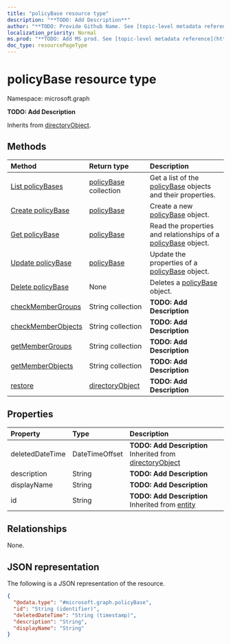 ```yaml
---
title: "policyBase resource type"
description: "**TODO: Add Description**"
author: "**TODO: Provide Github Name. See [topic-level metadata reference](https://msgo.azurewebsites.net/add/document/guidelines/metadata.html#topic-level-metadata)**"
localization_priority: Normal
ms.prod: "**TODO: Add MS prod. See [topic-level metadata reference](https://msgo.azurewebsites.net/add/document/guidelines/metadata.html#topic-level-metadata)**"
doc_type: resourcePageType
---
```


# policyBase resource type

Namespace: microsoft.graph

**TODO: Add Description**


Inherits from [directoryObject](../resources/directoryobject.md).

## Methods
|Method|Return type|Description|
|:---|:---|:---|
|[List policyBases](../api/policybase-list.md)|[policyBase](../resources/policybase.md) collection|Get a list of the [policyBase](../resources/policybase.md) objects and their properties.|
|[Create policyBase](../api/policybase-create.md)|[policyBase](../resources/policybase.md)|Create a new [policyBase](../resources/policybase.md) object.|
|[Get policyBase](../api/policybase-get.md)|[policyBase](../resources/policybase.md)|Read the properties and relationships of a [policyBase](../resources/policybase.md) object.|
|[Update policyBase](../api/policybase-update.md)|[policyBase](../resources/policybase.md)|Update the properties of a [policyBase](../resources/policybase.md) object.|
|[Delete policyBase](../api/policybase-delete.md)|None|Deletes a [policyBase](../resources/policybase.md) object.|
|[checkMemberGroups](../api/policybase-checkmembergroups.md)|String collection|**TODO: Add Description**|
|[checkMemberObjects](../api/policybase-checkmemberobjects.md)|String collection|**TODO: Add Description**|
|[getMemberGroups](../api/policybase-getmembergroups.md)|String collection|**TODO: Add Description**|
|[getMemberObjects](../api/policybase-getmemberobjects.md)|String collection|**TODO: Add Description**|
|[restore](../api/policybase-restore.md)|[directoryObject](../resources/directoryobject.md)|**TODO: Add Description**|

## Properties
|Property|Type|Description|
|:---|:---|:---|
|deletedDateTime|DateTimeOffset|**TODO: Add Description** Inherited from [directoryObject](../resources/directoryobject.md)|
|description|String|**TODO: Add Description**|
|displayName|String|**TODO: Add Description**|
|id|String|**TODO: Add Description** Inherited from [entity](../resources/entity.md)|

## Relationships
None.

## JSON representation
The following is a JSON representation of the resource.
<!-- {
  "blockType": "resource",
  "keyProperty": "id",
  "@odata.type": "microsoft.graph.policyBase",
  "baseType": "microsoft.graph.directoryObject",
  "openType": false
}
-->
``` json
{
  "@odata.type": "#microsoft.graph.policyBase",
  "id": "String (identifier)",
  "deletedDateTime": "String (timestamp)",
  "description": "String",
  "displayName": "String"
}
```

